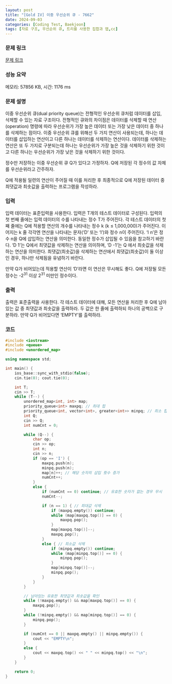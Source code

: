 ```yaml
---
layout: post
title: "[Gold IV] 이중 우선순위 큐 - 7662"
date: 2024-09-03
categories: [Coding Test, Baekjoon]
tags: [자료 구조, 우선순위 큐, 트리를 사용한 집합과 맵,cc]
---
```


### 문제 링크

[문제 링크](https://www.acmicpc.net/problem/7662)

### 성능 요약

메모리: 57856 KB, 시간: 1176 ms

### 문제 설명

<p>이중 우선순위 큐(dual priority queue)는 전형적인 우선순위 큐처럼 데이터를 삽입, 삭제할 수 있는 자료 구조이다. 전형적인 큐와의 차이점은 데이터를 삭제할 때 연산(operation) 명령에 따라 우선순위가 가장 높은 데이터 또는 가장 낮은 데이터 중 하나를 삭제하는 점이다. 이중 우선순위 큐를 위해선 두 가지 연산이 사용되는데, 하나는 데이터를 삽입하는 연산이고 다른 하나는 데이터를 삭제하는 연산이다. 데이터를 삭제하는 연산은 또 두 가지로 구분되는데 하나는 우선순위가 가장 높은 것을 삭제하기 위한 것이고 다른 하나는 우선순위가 가장 낮은 것을 삭제하기 위한 것이다. </p>

<p>정수만 저장하는 이중 우선순위 큐 Q가 있다고 가정하자. Q에 저장된 각 정수의 값 자체를 우선순위라고 간주하자. </p>

<p>Q에 적용될 일련의 연산이 주어질 때 이를 처리한 후 최종적으로 Q에 저장된 데이터 중 최댓값과 최솟값을 출력하는 프로그램을 작성하라.</p>

### 입력

 <p>입력 데이터는 표준입력을 사용한다. 입력은 T개의 테스트 데이터로 구성된다. 입력의 첫 번째 줄에는 입력 데이터의 수를 나타내는 정수 T가 주어진다. 각 테스트 데이터의 첫째 줄에는 Q에 적용할 연산의 개수를 나타내는 정수 k (k ≤ 1,000,000)가 주어진다. 이어지는 k 줄 각각엔 연산을 나타내는 문자(‘D’ 또는 ‘I’)와 정수 n이 주어진다. ‘I n’은 정수 n을 Q에 삽입하는 연산을 의미한다. 동일한 정수가 삽입될 수 있음을 참고하기 바란다. ‘D 1’는 Q에서 최댓값을 삭제하는 연산을 의미하며, ‘D -1’는 Q 에서 최솟값을 삭제하는 연산을 의미한다. 최댓값(최솟값)을 삭제하는 연산에서 최댓값(최솟값)이 둘 이상인 경우, 하나만 삭제됨을 유념하기 바란다.</p>

<p>만약 Q가 비어있는데 적용할 연산이 ‘D’라면 이 연산은 무시해도 좋다. Q에 저장될 모든 정수는 -2<sup>31</sup> 이상 2<sup>31</sup> 미만인 정수이다. </p>

### 출력

 <p>출력은 표준출력을 사용한다. 각 테스트 데이터에 대해, 모든 연산을 처리한 후 Q에 남아 있는 값 중 최댓값과 최솟값을 출력하라. 두 값은 한 줄에 출력하되 하나의 공백으로 구분하라. 만약 Q가 비어있다면 ‘EMPTY’를 출력하라.</p>

### 코드

```cc
#include <iostream>
#include <queue>
#include <unordered_map>

using namespace std;

int main() {
	ios_base::sync_with_stdio(false);
	cin.tie(0); cout.tie(0);

	int T;
	cin >> T;
	while (T--) {
		unordered_map<int, int> map;
		priority_queue<int> maxpq; // 최대 힙
		priority_queue<int, vector<int>, greater<int>> minpq; // 최소 힙
		int Q;
		cin >> Q;
		int numCnt = 0;

		while (Q--) {
			char op;
			cin >> op;
			int n;
			cin >> n;
			if (op == 'I') {
				maxpq.push(n);
				minpq.push(n);
				map[n]++; // 해당 숫자의 삽입 횟수 증가
				numCnt++;
			}
			else {
				if (numCnt == 0) continue; // 유효한 숫자가 없는 경우 무시
				numCnt--;

				if (n == 1) { // 최대값 삭제
					if (maxpq.empty()) continue;
					while (map[maxpq.top()] == 0) {
						maxpq.pop();
					}
					map[maxpq.top()]--;
					maxpq.pop();
				}
				else { // 최소값 삭제
					if (minpq.empty()) continue;
					while (map[minpq.top()] == 0) {
						minpq.pop();
					}
					map[minpq.top()]--;
					minpq.pop();
				}
			}
		}

		// 남아있는 유효한 최댓값과 최솟값을 확인
		while (!maxpq.empty() && map[maxpq.top()] == 0) {
			maxpq.pop();
		}
		while (!minpq.empty() && map[minpq.top()] == 0) {
			minpq.pop();
		}

		if (numCnt == 0 || maxpq.empty() || minpq.empty()) {
			cout << "EMPTY\n";
		}
		else {
			cout << maxpq.top() << " " << minpq.top() << "\n";
		}
	}

	return 0;
}

```
